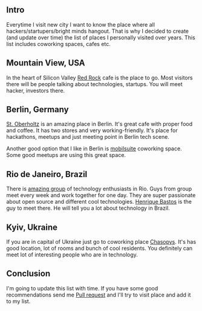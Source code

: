 <!--
name: Places to hangout with hackers around the world
description: List of hacker/coworkings spaces around the world
author: Anton Podviaznikov
author_email: anton@hashobject.com
author_url: http://twitter.com/podviaznikov
author_github: podviaznikov
author_twitter: podviaznikov
author_avatar: /images/anton-avatar.png
location: Kyiv, Ukraine
date_created: 2014-01-10
date_modified: 2014-01-10
date_published: 2014-01-10
headline:
in_language: en
keywords: hacker cafes, coworking spaces
discussion_url: https://github.com/hashobject/blog.hashobject.com/issues/11
canonical_url: http://blog.hashobject.com/places-to-hangout-with-hackers-around-the-world
-->
## Intro

Everytime I visit new city I want to know the place where all hackers/startupers/bright minds
hangout.
That is why I decided to create (and update over time) the list of places I personally visited
over years. This list includes coworking spaces, cafes etc.



## Mountain View, USA

In the heart of Silicon Valley [Red Rock](http://redrockcoffee.org/) cafe is the place to go. Most visitors there will be people talking about technologies, startups. You will meet hacker, investors there.


## Berlin, Germany

[St. Oberholtz](http://www.sanktoberholz.de/?page_id=27&lang=en) is an amazing place in Berlin. It's great cafe with proper food and coffee. It has two stores and very working-friendly. It's place for hackathons, meetups and just meeting point in Berlin tech scene.

Another good option that I like in Berlin is [mobilsuite](http://www2.mobilesuite.de/en/berlin-prenzlauer-berg) coworking space. Some good meetups are
using this great space.

## Rio de Janeiro, Brazil

There is [amazing group](http://www.meetup.com/DevinRio/) of technology enthusiasts in Rio.
Guys from group meet every week and work together for one day. They are super passionate about open source
and different cool technologies.
[Henrique Bastos](https://twitter.com/henriquebastos) is the guy to meet there. He will tell you a lot about technology in Brazil.

## Kyiv, Ukraine

If you are in capital of Ukraine just go to coworking place [Chasopys](http://coworking.chasopys.ua/en/). It's has good location,
lot of rooms and bunch of cool residents. You definitely can meet lot of interesting people who are in technology.


## Conclusion

I'm going to update this list with time. If you have some good recommendations send me
[Pull request](https://github.com/hashobject/blog.hashobject.com) and I'll try to visit place and add it to my list.